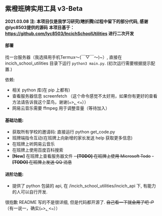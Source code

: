 ## 紫橙班牌实用工具 v3-Beta

**2021.03.08 注: 本项目仅是我学习研究(瞎折腾)过程中留下的部分代码, 感谢@lyc8503提供的源码**
**本项目基于：https://github.com/lyc8503/IncichSchoolUtilities 进行二次开发**


#### 部署

找一台服务器（我选择用手机Termux～(￣▽￣～)~）, 直接在 incich_school_utilities 目录下运行 `python3 main.py`. (初次运行需要根据提示配置.)

依赖: 

- 相关 python 库(在 pip 上都有)
- 查看服务器信息 screenfetch
（这个命令感觉不太好用，如果你有更好的查看方法请告诉我这个菜鸟，谢谢(๑>؂<๑））
- 网易云音乐需要 ffmpeg 用于调整音量（等待加入）

#### 基础功能: 

- 获取所有学校的邀请码: 直接运行 python get_code.py
- 班牌端指令互动(在班牌上向新增的家长发送 help 获取更多信息)
- 在班牌上听网易云音乐
- 在班牌上使用百度百科搜索
- **[New]** 在班牌上查看服务器文件
~~- **[TODO]** 在班牌上使用 Microsoft Todo~~
~~- **[TODO]** 在班牌上发送 QQ 消息~~

#### 进阶功能:

- 提供了 python 包装的 api, 在 /incich_school_utilities/incich_api 下, 有能力的人可以自行开发.



很抱歉 README 写的不是很详细, 但是代码都开源了. ~~自己看一下就会用了吧 :P~~（有一说一，确实(๑>؂<๑））
